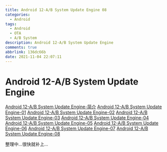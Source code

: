 ```yaml
---
title: Android 12-A/B System Update Engine 08
categories:
  - Android
tags:
  - Android
  - OTA
  - A/B System
description: Android 12-A/B System Update Engine
comments: true
abbrlink: 136dc66b
date: 2021-11-04 22:07:11
---
```

<!--more-->
<meta name="referrer" content="no-referrer"/>


# Android 12-A/B System Update Engine
[Android 12-A/B System Update Engine-简介](https://i-rtfsc.github.io/archives/dd679192.html)
[Android 12-A/B System Update Engine-01](https://i-rtfsc.github.io/archives/f4e627d8.html)
[Android 12-A/B System Update Engine-02](https://i-rtfsc.github.io/archives/f4e511d8.html)
[Android 12-A/B System Update Engine-03](https://i-rtfsc.github.io/archives/84bf1fe3.html)
[Android 12-A/B System Update Engine-04](https://i-rtfsc.github.io/archives/1adb8a40.html)
[Android 12-A/B System Update Engine-05](https://i-rtfsc.github.io/archives/6ddcbad6.html)
[Android 12-A/B System Update Engine-06](https://i-rtfsc.github.io/archives/f4d5eb6c.html)
[Android 12-A/B System Update Engine-07](https://i-rtfsc.github.io/archives/83d2dbfa.html)
[Android 12-A/B System Update Engine-08](https://i-rtfsc.github.io/archives/136dc66b.html)


整理中...很快就补上...